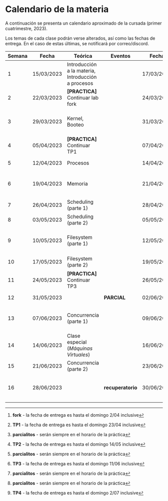 # Calendario de la materia

A continuación se presenta un calendario aproximado de la cursada
(primer cuatrimestre, 2023).

Los temas de cada clase podrán verse alterados, así como las fechas de entrega.
En el caso de estas últimas, se notificará por correo/discord.

| Semana | Fecha      | Teórica                                            | Eventos           | Fecha      | Práctica                                          | Eventos                                                  |
|--------|------------|----------------------------------------------------|-------------------|------------|---------------------------------------------------|----------------------------------------------------------|
| 1      | 15/03/2023 | Introducción a la materia, Introducción a procesos |                   | 17/03/2023 | Introducción a la práctica, Presentación lab fork |                                                          |
| 2      | 22/03/2023 | **[PRACTICA]** Continuar lab fork                  |                   | 24/03/2023 | **FERIADO**                                       |                                                          |
| 3      | 29/03/2023 | Kernel, Booteo                                     |                   | 31/03/2023 | **Presentación TP1**: shell (preguntas lab Fork)  | Entrega **fork** [^fork]                                 |
| 4      | 05/04/2023 | **[PRACTICA]** Continuar TP1                       |                   | 07/04/2023 | **FERIADO**                                       |                                                          |
| 5      | 12/04/2023 | Procesos                                           |                   | 14/04/2023 | Continuar TP1                                     |                                                          |
| 6      | 19/04/2023 | Memoria                                            |                   | 21/04/2023 | **Presentación TP2**: malloc (preguntas TP1)      | Entrega **TP1** [^shell]                                 |
| 7      | 26/04/2023 | Scheduling (parte 1)                               |                   | 28/04/2023 | Continuar TP2                                     | **Parcialito TP1** [^parcialito]                         |
| 8      | 03/05/2023 | Scheduling (parte 2)                               |                   | 05/05/2023 | Continuar TP2                                     |                                                          |
| 9      | 10/05/2023 | Filesystem (parte 1)                               |                   | 12/05/2023 | **Presentación TP3**: sched (preguntas TP2)       | Entrega **TP2** [^malloc]                                |
| 10     | 17/05/2023 | Filesystem (parte 2)                               |                   | 19/05/2023 | Continuar TP3                                     | **Parcialito TP2** [^parcialito]                         |
| 11     | 24/05/2023 | **[PRACTICA]** Continuar TP3                       |                   | 26/05/2023 | **FERIADO**                                       |                                                          |
| 12     | 31/05/2023 |                                                    | **PARCIAL**       | 02/06/2023 | Continuar TP3                                     |                                                          |
| 13     | 07/06/2023 | Concurrencia (parte 1)                             |                   | 09/06/2023 | **Presentación TP4**: fs (preguntas TP3)          | Entrega **TP3** [^sched]                                 |
| 14     | 14/06/2023 | Clase especial (_Máquinas Virtuales_)              |                   | 16/06/2023 | Continuar TP4                                     | **Parcialito TP3** [^parcialito]                         |
| 15     | 21/06/2023 | Concurrencia (parte 2)                             |                   | 23/06/2023 | Continuar TP4                                     |                                                          |
| 16     | 28/06/2023 |                                                    | **recuperatorio** | 30/06/2023 | Dudas / Clase especial                            | **Parcialito TP4** [^parcialito] / Entrega **TP4** [^fs] |
 
[^fork]: **fork** - la fecha de entrega es hasta el domingo 2/04 inclusive
[^shell]: **TP1** - la fecha de entrega es hasta el domingo 23/04 inclusive
[^malloc]: **TP2** - la fecha de entrega es hasta el domingo 14/05 inclusive
[^sched]: **TP3** - la fecha de entrega es hasta el domingo 11/06 inclusive
[^fs]: **TP4** - la fecha de entrega es hasta el domingo 2/07 inclusive
[^parcialito]: **parcialitos** - serán siempre en el horario de la práctica
[^recu]: **recuperatorio** - el segundo recuperatorio será probablemente en la primera fecha de final




